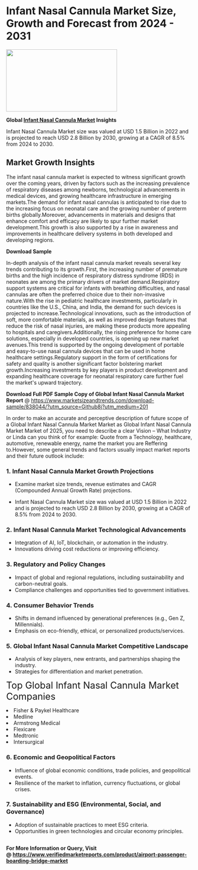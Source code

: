 <H1>Infant Nasal Cannula Market Size, Growth and Forecast from 2024 - 2031</H1><img class="aligncenter size-medium wp-image-584254" src="https://thirdeyenews.in/wp-content/uploads/2024/09/Global-Market-Research-300x168.jpeg" alt="" width="300" height="168" /><p><strong>Global&nbsp;<a href="https://www.marketsizeandtrends.com/download-sample/838044/?utm_source=Github8j?utm_medium=201">Infant Nasal Cannula Market</a> Insights</strong></p><p>Infant Nasal Cannula Market size was valued at USD 1.5 Billion in 2022 and is projected to reach USD 2.8 Billion by 2030, growing at a CAGR of 8.5% from 2024 to 2030.</p><p><h2>Market Growth Insights</h2> <p>The infant nasal cannula market is expected to witness significant growth over the coming years, driven by factors such as the increasing prevalence of respiratory diseases among newborns, technological advancements in medical devices, and growing healthcare infrastructure in emerging markets.The demand for infant nasal cannulas is anticipated to rise due to the increasing focus on neonatal care and the growing number of preterm births globally.Moreover, advancements in materials and designs that enhance comfort and efficacy are likely to spur further market development.This growth is also supported by a rise in awareness and improvements in healthcare delivery systems in both developed and developing regions.</p> <p><strong>Download Sample</strong></p> <p>In-depth analysis of the infant nasal cannula market reveals several key trends contributing to its growth.First, the increasing number of premature births and the high incidence of respiratory distress syndrome (RDS) in neonates are among the primary drivers of market demand.Respiratory support systems are critical for infants with breathing difficulties, and nasal cannulas are often the preferred choice due to their non-invasive nature.With the rise in pediatric healthcare investments, particularly in countries like the U.S., China, and India, the demand for such devices is projected to increase.Technological innovations, such as the introduction of soft, more comfortable materials, as well as improved design features that reduce the risk of nasal injuries, are making these products more appealing to hospitals and caregivers.Additionally, the rising preference for home care solutions, especially in developed countries, is opening up new market avenues.This trend is supported by the ongoing development of portable and easy-to-use nasal cannula devices that can be used in home healthcare settings.Regulatory support in the form of certifications for safety and quality is another significant factor bolstering market growth.Increasing investments by key players in product development and expanding healthcare coverage for neonatal respiratory care further fuel the market's upward trajectory.</p> <p><span class=""><strong>Download Full PDF Sample Copy of Global Infant Nasal Cannula Market Report</strong> @ <a href="https://www.marketsizeandtrends.com/download-sample/838044/?utm_source=Github8j?utm_medium=201" target="_blank">https://www.marketsizeandtrends.com/download-sample/838044/?utm_source=Github8j?utm_medium=201</a></span></p><p>In order to make an accurate and perceptive description of future scope of a Global&nbsp;Infant Nasal Cannula Market Market as Global&nbsp;Infant Nasal Cannula Market Market of 2025, you need to describe a clear Vision &ndash; What Industry or Linda can you think of for example: Quote from a Technology, healthcare, automotive, renewable energy, name the market you are Reffering to.However, some general trends and factors usually impact market reports and their future outlook include:</p><h3>1.&nbsp;<strong>Infant Nasal Cannula Market Growth Projections</strong></h3><ul><li>Examine market size trends, revenue estimates and CAGR (Compounded Annual Growth Rate) projections.</li><li><p>Infant Nasal Cannula Market size was valued at USD 1.5 Billion in 2022 and is projected to reach USD 2.8 Billion by 2030, growing at a CAGR of 8.5% from 2024 to 2030.</p></li></ul><h3>2.&nbsp;<strong>Infant Nasal Cannula Market Technological Advancements</strong></h3><ul><li>Integration of AI, IoT, blockchain, or automation in the industry.</li><li>Innovations driving cost reductions or improving efficiency.</li></ul><h3>3.&nbsp;<strong>Regulatory and Policy Changes</strong></h3><ul><li>Impact of global and regional regulations, including sustainability and carbon-neutral goals.</li><li>Compliance challenges and opportunities tied to government initiatives.</li></ul><h3>4.&nbsp;<strong>Consumer Behavior Trends</strong></h3><ul><li>Shifts in demand influenced by generational preferences (e.g., Gen Z, Millennials).</li><li>Emphasis on eco-friendly, ethical, or personalized products/services.</li></ul><h3>5.&nbsp;<strong>Global Infant Nasal Cannula Market Competitive Landscape</strong></h3><ul><li>Analysis of key players, new entrants, and partnerships shaping the industry.</li><li>Strategies for differentiation and market penetration.</li></ul><p data-pm-slice="1 1 []"><span style="color: inherit; font-family: inherit; font-size: 25px;">Top Global Infant Nasal Cannula Market Companies</span></p><div class="" data-test-id=""><p><li>Fisher & Paykel Healthcare</li><li> Medline</li><li> Armstrong Medical</li><li> Flexicare</li><li> Medtronic</li><li> Intersurgical</li></p></div><h3>6.&nbsp;<strong>Economic and Geopolitical Factors</strong></h3><ul><li>Influence of global economic conditions, trade policies, and geopolitical events.</li><li>Resilience of the market to inflation, currency fluctuations, or global crises.</li></ul><h3>7.&nbsp;<strong>Sustainability and ESG (Environmental, Social, and Governance)</strong></h3><ul><li>Adoption of sustainable practices to meet ESG criteria.</li><li>Opportunities in green technologies and circular economy principles.</li></ul><h2><strong style="font-size: 14px;">For More Information or Query, Visit @&nbsp;</strong><a style="background-color: #ffffff; font-size: 14px;" href="https://www.marketsizeandtrends.com/report/infant-nasal-cannula-market/" target="_blank">https://www.verifiedmarketreports.com/product/airport-passenger-boarding-bridge-market</a></h2>